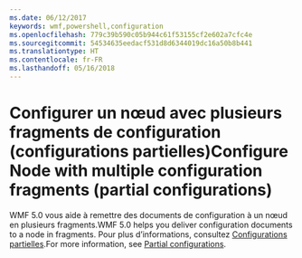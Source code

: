 ```yaml
---
ms.date: 06/12/2017
keywords: wmf,powershell,configuration
ms.openlocfilehash: 779c39b590c05b944c61f53155cf2e602a7cfc4e
ms.sourcegitcommit: 54534635eedacf531d8d6344019dc16a50b8b441
ms.translationtype: HT
ms.contentlocale: fr-FR
ms.lasthandoff: 05/16/2018
---
```

# <a name="configure-node-with-multiple-configuration-fragments-partial-configurations"></a><span data-ttu-id="7a871-102">Configurer un nœud avec plusieurs fragments de configuration (configurations partielles)</span><span class="sxs-lookup"><span data-stu-id="7a871-102">Configure Node with multiple configuration fragments (partial configurations)</span></span>

<span data-ttu-id="7a871-103">WMF 5.0 vous aide à remettre des documents de configuration à un nœud en plusieurs fragments.</span><span class="sxs-lookup"><span data-stu-id="7a871-103">WMF 5.0 helps you deliver configuration documents to a node in fragments.</span></span> <span data-ttu-id="7a871-104">Pour plus d’informations, consultez [Configurations partielles](https://msdn.microsoft.com/powershell/dsc/partialconfigs).</span><span class="sxs-lookup"><span data-stu-id="7a871-104">For more information, see [Partial configurations](https://msdn.microsoft.com/powershell/dsc/partialconfigs).</span></span>
